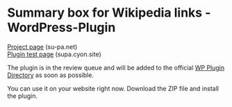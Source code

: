 # Summary box for Wikipedia links - WordPress-Plugin

[Project page](https://su-pa.net/wikiPrevBox/index.html) (su-pa.net)  
[Plugin test page](https://supa.cyon.site/) (supa.cyon.site) 

The plugin is in the review queue and will be added to the official [WP Plugin Directory](https://wordpress.org/plugins) as soon as possible.  

You can use it on your website right now. Download the ZIP file and install the plugin.
